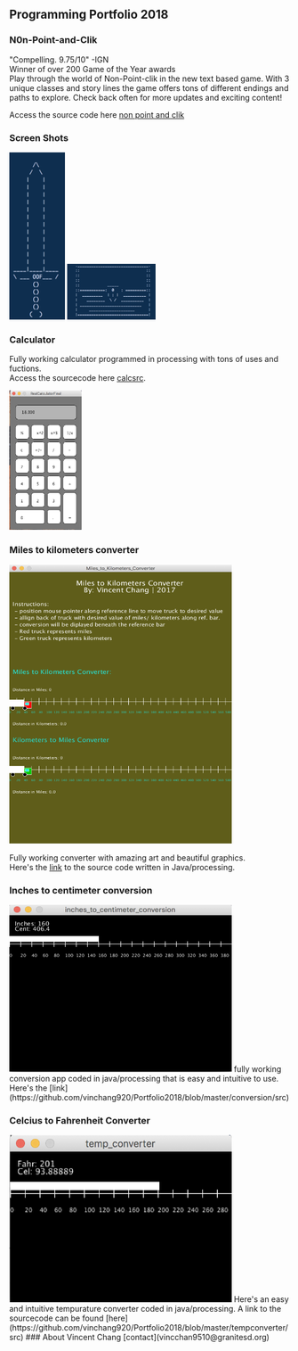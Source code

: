 ## Programming Portfolio 2018
### N0n-Point-and-Clik
 "Compelling. 9.75/10" -IGN <br>
 Winner of over 200 Game of the Year awards<br>
 Play through the world of Non-Point-clik in the new text based game. With 3 unique classes and story lines the game offers tons of different endings and paths to explore. Check back often for more updates and exciting content! <br>
 
Access the source code here [non point and clik ](https://github.com/DoubekSeth/NonPointAndClick) <br>

### Screen Shots
<img src="https://github.com/vinchang920/Portfolio2018/blob/master/sword.png" width="100" height="300" /> 
<img src="https://github.com/vinchang920/Portfolio2018/blob/master/chest.png" width"250" height="100" /> 


### Calculator
Fully working calculator programmed in processing with tons of uses and fuctions. <br>
Access the sourcecode here [calcsrc](https://github.com/vinchang920/calculator).

<img src="https://github.com/vinchang920/calculator/blob/master/calcscreenshot.png" width="130" height="250" />

### Miles to kilometers converter
<img src="https://github.com/vinchang920/Portfolio2018/blob/master/converter.png" width="400" height="500" />

Fully working converter with amazing art and beautiful graphics. <br>
Here's the [link](https://github.com/vinchang920/Portfolio2018/blob/master/converter/src) to the source code written in Java/processing.

### Inches to centimeter conversion
<img src="https://github.com/vinchang920/Portfolio2018/blob/master/conversion.png" width="400" height="300" />
fully working conversion app coded in java/processing that is easy and intuitive to use.
Here's the [link](https://github.com/vinchang920/Portfolio2018/blob/master/conversion/src)

### Celcius to Fahrenheit Converter
<img src="https://github.com/vinchang920/Portfolio2018/blob/master/tempconverter.png" width="400" height="300" />
Here's an easy and intuitive tempurature converter coded in java/processing. A link to the sourcecode can be found [here](https://github.com/vinchang920/Portfolio2018/blob/master/tempconverter/src)
### About
Vincent Chang
[contact](vincchan9510@granitesd.org)


